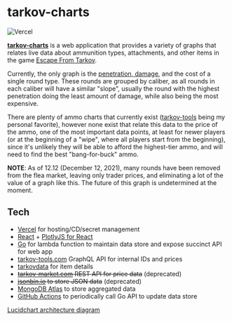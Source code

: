 <h1>tarkov-charts</h1>

![Vercel](https://therealsujitk-vercel-badge.vercel.app/?app=tarkov-ammo-3d)

[**tarkov-charts**](https://www.tarkov-charts.com/) is a web application that provides a variety of graphs that relates live data about ammunition types, attachments, and other items in the game [Escape From Tarkov](https://www.escapefromtarkov.com/). 

Currently, the only graph is the [penetration, damage](https://escapefromtarkov.fandom.com/wiki/Ballistics#Armor_penetration_tables), and the cost of a single round type. These rounds are grouped by caliber, as all rounds in each caliber will have a similar "slope", usually the round with the highest penetration doing the least amount of damage, while also being the most expensive.

There are plenty of ammo charts that currently exist ([tarkov-tools](https://tarkov-tools.com/ammo/) being my personal favorite), however none exist that relate this data to the price of the ammo, one of the most important data points, at least for newer players (or at the beginning of a "wipe", where all players start from the beginning), since it's unlikely they will be able to afford the highest-tier ammo, and will need to find the best "bang-for-buck" ammo.

**NOTE**: As of 12.12 (December 12, 2021), many rounds have been removed from the flea market, leaving only trader prices, and eliminating a lot of the value of a graph like this. The future of this graph is undetermined at the moment.

<h2>Tech</h2>

- [Vercel](https://vercel.com/) for hosting/CD/secret management
- [React](https://reactjs.org/) + [PlotlyJS for React](https://plotly.com/javascript/react/)
- [Go](https://golang.org/) for lambda function to maintain data store and expose succinct API for web app
- [tarkov-tools.com](https://tarkov-tools.com/) GraphQL API for internal IDs and prices
- [tarkovdata](https://github.com/TarkovTracker/tarkovdata/) for item details 
- ~~[tarkov-market.com](https://tarkov-market.com/) REST API for price data~~ (deprecated)
- ~~[jsonbin.io](https://jsonbin.io/) to store JSON data~~ (deprecated)
- [MongoDB Atlas](https://www.mongodb.com/cloud/atlas) to store aggregated data
- [GitHub Actions](https://github.com/features/actions) to periodically call Go API to update data store

[Lucidchart architecture diagram](https://lucid.app/lucidchart/invitations/accept/inv_30a42228-7a51-46c3-b983-e0d3dabc045a?viewport_loc=-89%2C-87%2C1558%2C1360%2C0_0)
